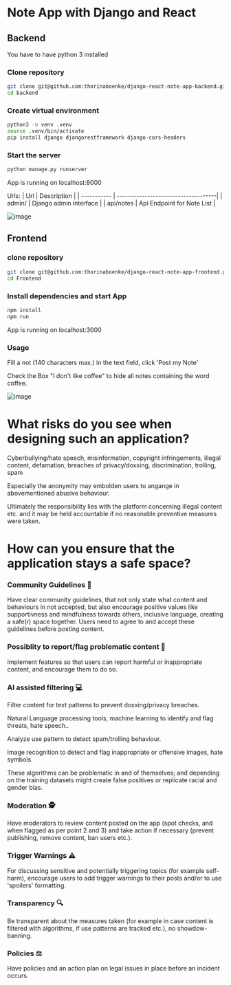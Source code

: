 # Note App with Django and React

## Backend

You have to have python 3 installed

### Clone repository
```bash
git clone git@github.com:thorinaboenke/django-react-note-app-backend.git
cd backend
```

### Create virtual environment

```bash
python3 -m venv .venv
source .venv/bin/activate
pip install django djangorestframework django-cors-headers
```

### Start the server
```bash
python manage.py runserver
```

App is running on localhost:8000

Urls:
| Url         | Description                         |
| ----------- | ------------------------------------|
| admin/      | Django admin interface              |
| api/notes   | Api Endpoint for Note List          |

![image](https://user-images.githubusercontent.com/68156005/224311952-ed805fa3-ceed-4bda-be27-fc7b53b33e6d.png)


## Frontend
### clone repository
```bash
git clone git@github.com:thorinaboenke/django-react-note-app-frontend.git
cd Frontend
```

### Install dependencies and start App
```bash
npm install
npm run
```

App is running on localhost:3000

### Usage
Fill a not (140 characters max.) in the text field, click 'Post my Note'

Check the Box "I don't like coffee" to hide all notes containing the word coffee.

![image](https://user-images.githubusercontent.com/68156005/224311528-96c3c705-5f18-4e99-9a09-75f50d262379.png)



# What risks do you see when designing such an application?

Cyberbullying/hate speech, misinformation, copyright infringements, illegal content, defamation, breaches of privacy/doxxing, discrimination, trolling, spam

Especially the anonymity may embolden users to angange in abovementioned abusive behaviour.

Ultimately the responsibility lies with the platform concerning illegal content etc. and it may be held accountable if no reasonable preventive measures were taken.

# How can you ensure that the application stays a safe space?

### Community Guidelines 📝
Have clear community guidelines, that not only state what content and behaviours in not accepted, but also encourage positive values like supportivness and mindfulness towards others, inclusive language, creating a safe(r) space together. Users need to agree to and accept these guidelines before posting content.

### Possiblity to report/flag problematic content 🚩
Implement features so that users can report harmful or inappropriate content, and encourage them to do so.

### AI assisted filtering 💻
Filter content for text patterns to prevent doxxing/privacy breaches.

Natural Language processing tools, machine learning to identify and flag threats, hate speech..

Analyze use pattern to detect spam/trolling behaviour.

Image recognition to detect and flag inappropriate or offensive images, hate symbols.

These algorithms can be problematic in and of themselves; and depending on the training datasets might create false positives or replicate racial and gender bias.

### Moderation 🕵️
Have moderators to review content posted on the app (spot checks, and when flagged as per point 2 and 3) and take action if necessary (prevent publishing, remove content, ban users etc.).

### Trigger Warnings  ⚠️
For discussing sensitive and potentially triggering topics (for example self-harm), encourage users to add trigger warnings to their posts and/or to use 'spoilers' formatting.

### Transparency 🔍
Be transparent about the measures taken (for example in case content is filtered with algorithms, if use patterns are tracked etc.), no showdow-banning.

### Policies ⚖️
Have policies and an action plan on legal issues in place before an incident occurs.
